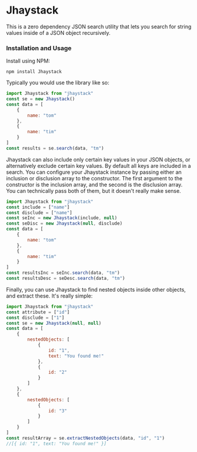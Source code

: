 # Jhaystack
This is a zero dependency JSON search utility that lets you search for string values inside of a JSON object recursively.

### Installation and Usage
Install using NPM:
```
npm install Jhaystack
```

Typically you would use the library like so:
```javascript
import Jhaystack from "jhaystack"
const se = new Jhaystack()
const data = [
    {
        name: "tom"
    },
    {
        name: "tim"
    }
]
const results = se.search(data, "tm")
```

Jhaystack can also include only certain key values in your JSON objects, or alternatively exclude certain key values. By default all keys are included in a search.
You can configure your Jhaystack instance by passing either an inclusion or disclusion array to the constructor. The first argument to the constructor is the inclusion array, and the second is the disclusion array. You can technically pass both of them, but it doesn't really make sense.

```javascript
import Jhaystack from "jhaystack"
const include = ["name"]
const disclude = ["name"]
const seInc = new Jhaystack(include, null)
const seDisc = new Jhaystack(null, disclude)
const data = [
    {
        name: "tom"
    },
    {
        name: "tim"
    }
]
const resultsInc = seInc.search(data, "tm")
const resultsDesc = seDesc.search(data, "tm")
```

Finally, you can use Jhaystack to find nested objects inside other objects, and extract these. It's really simple:

```javascript
import Jhaystack from "jhaystack"
const attribute = ["id"]
const disclude = ["1"]
const se = new Jhaystack(null, null)
const data = [
    {
        nestedObjects: [
            {
                id: "1",
                text: "You found me!"
            },
            {
                id: "2"
            }
        ]
    },
    {
        nestedObjects: [
            {
                id: "3"
            }
        ]
    }
]
const resultArray = se.extractNestedObjects(data, "id", "1")
//[{ id: "1", text: "You found me!" }]
```